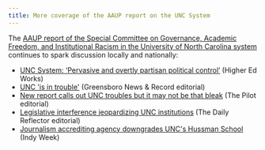 ```yaml
---
title: More coverage of the AAUP report on the UNC System
---
```


The [AAUP report of the Special Committee on Governance, Academic Freedom, and Institutional Racism in the University of North Carolina system](/assets/governance-academic-freedom-and-institutional-racism-in-the-unc-system.pdf) continues to spark discussion locally and nationally:

* [UNC System: ‘Pervasive and overtly partisan political control’](https://www.higheredworks.org/2022/05/unc-system-pervasive-and-overtly-partisan-political-control/) (Higher Ed Works)
* [UNC 'is in trouble'](https://greensboro.com/eedition/page-b4/page_8e1b10af-203f-5430-9b24-d550883fdbfc.html) (Greensboro News & Record editorial)
* [New report calls out UNC troubles but it may not be that bleak](https://www.thepilot.com/opinion/column-new-report-calls-out-unc-troubles-but-it-may-not-be-that-bleak/article_0e7785f8-cd63-11ec-b07e-a30e77602dc1.html) (The Pilot editorial)
* [Legislative interference jeopardizing UNC institutions](https://www.reflector.com/opinion/editorial_columnists/karin-zipf-legislative-interference-jeopardizing-unc-institutions/article_0bd175e9-d94e-58c9-9740-05829fcdc01f.html) (The Daily Reflector editorial)
* [Journalism accrediting agency downgrades UNC's Hussman School](https://indyweek.com/news/orange/unc-j-school-accreditation-downgraded/) (Indy Week)
